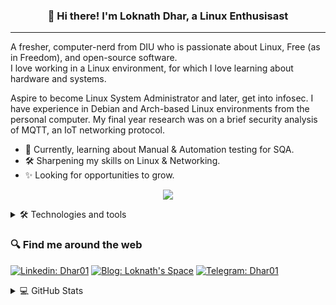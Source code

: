 <h3 align="center">👋 Hi there! I'm Loknath Dhar, a Linux Enthusisast</h3>

<!--
<p align="center">
  <a href="dhar01.github.io">Website</a> •
  <a href="https://twitter.com/LoknathDhar01">Twitter</a>
</p>
-->

- - -

A fresher, computer-nerd from DIU who is passionate about Linux, Free (as in Freedom), and open-source software.<br> 
I love working in a Linux environment, for which I love learning about hardware and systems.


Aspire to become Linux System Administrator and later, get into infosec. I have experience in Debian and Arch-based Linux environments from the personal computer. My final year research was on a brief security analysis of MQTT, an IoT networking protocol.

- 🌱 Currently, learning about Manual & Automation testing for SQA.<br>
- 🛠 Sharpening my skills on Linux & Networking.<br>
- ✨ Looking for opportunities to grow.

<p align="center">
  <img src="https://quotes-github-readme.vercel.app/api?type=vertical&theme=dark"/>
</p>


<details>
  
  <summary> 🛠 Technologies and tools </summary>
  
### Programming Languages
    
  ![Python](https://img.shields.io/badge/-Python-3776AB?logo=Python&logoColor=red&style=flat&logowidth=200)
  ![Java](https://img.shields.io/badge/-Java-007396?logo=Java&logoColor=red&style=flat&logowidth=200)
  ![C++](https://img.shields.io/badge/-C++-282C34?logo=cplusplus&logoColor=red&style=flat&logowidth=200)
  ![Bash](https://img.shields.io/badge/-Bash-282C34?logo=GNU-Bash&logoColor=red&style=flat&logowidth=200)
  ![Markdown](https://img.shields.io/badge/-Markdown-282C34?logo=Markdown&logoColor=red&style=flat&logowidth=200)
 
  
### Operating Systems
 
  ![Linux](https://img.shields.io/badge/-Linux-FCC624?logo=Linux&logoColor=white&style=flat&logowidth=200) 
  ![Pop!_OS](https://img.shields.io/badge/-Pop!__OS-282C34?logo=Pop!_OS&logoColor=white&style=flat&logowidth=200)
  ![Kali Linux](https://img.shields.io/badge/-Kali%20Linux-282C34?logo=Kali-Linux&logoColor=white&style=flat&logowidth=200)
  ![Manjaro](https://img.shields.io/badge/-Manjaro-282C34?logo=Manjaro&logoColor=white&style=flat&logowidth=200)
 
### Version Control
  ![Git](https://img.shields.io/badge/-Git-282C34?logo=Git&logoColor=red&style=flat&logowidth=200)
  ![GitHub](https://img.shields.io/badge/-GitHub-282C34?logo=GitHub&logoColor=red&style=flat&logowidth=200)
  
### Database Management
  ![SQLite](https://img.shields.io/badge/-SQLite-282C34?logo=SQLite&logoColor=white&style=plastic&logowidth=200)
  ![MySQL](https://img.shields.io/badge/-MySQL-282C34?logo=MySQL&logoColor=white&style=plastic&logowidth=200)
  

### Tools
  ![Visual Studio Code](https://img.shields.io/badge/-Visual%20Studio%20Code-282C34?logo=Visual-Studio-Code&logoColor=red&style=flat&logowidth=200)
  ![NeoVim](https://img.shields.io/badge/-NeoVim-282C34?logo=NeoVim&logoColor=red&style=flat&logowidth=200)
  ![Nano](https://img.shields.io/badge/-Nano-282C34?logo=Nano&logoColor=red&style=flat&logowidth=200)


  
</details>


### 🔍 Find me around the web

[![Linkedin: Dhar01](https://img.shields.io/badge/-Dhar01-0e76a8?style=flat-square&logo=Linkedin&logoColor=white&link=https://www.linkedin.com/in/dhar01/)](https://www.linkedin.com/in/dhar01/)
[![Blog: Loknath's Space](https://img.shields.io/badge/-Lokanth's%20Space-grey?style=social&logo=Blogger&logoColor=orange&link=https://dhar01.github.io)](https://dhar01.github.io)
[![Telegram: Dhar01](https://img.shields.io/badge/-Dhar01-0088cc?style=social&logo=Telegram&logoColor=white&link=https://t.me/Dhar01)](https://t.me/Dhar01)


<details>
  <summary> 💻 GitHub Stats </summary>
  <br/>

[![Top Langs](https://github-readme-stats.vercel.app/api/top-langs/?username=dhar01&layout=compact&theme=dark)](https://github.com/anuraghazra/github-readme-stats)
[![Anurag's GitHub stats](https://github-readme-stats.vercel.app/api?username=dhar01&theme=merko&show_icons=true)](https://github.com/anuraghazra/github-readme-stats)
  
</details>






<!--
**Dhar01/Dhar01** is a ✨ _special_ ✨ repository because its `README.md` (this file) appears on your GitHub profile.

Here are some ideas to get you started:

- 🔭 I’m currently working on ...
- 🌱 I’m currently learning ...
- 👯 I’m looking to collaborate on ...
- 🤔 I’m looking for help with ...
- 💬 Ask me about ...
- 📫 How to reach me: ...
- 😄 Pronouns: ...
- ⚡ Fun fact: ...
-->

